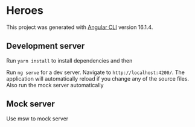 # Heroes

This project was generated with [Angular CLI](https://github.com/angular/angular-cli) version 16.1.4.

## Development server

Run `yarn install` to install dependencies and then

Run `ng serve` for a dev server. Navigate to `http://localhost:4200/`. The application will automatically reload if you change any of the source files.
Also run the mock server automatically

## Mock server
Use msw to mock server